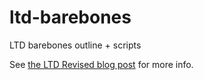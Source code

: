 ltd-barebones
=============

LTD barebones outline + scripts

See [the LTD Revised blog post](http://blog.suspended-chord.info/2013/11/18/leo-things-done-revised/) for more info.

